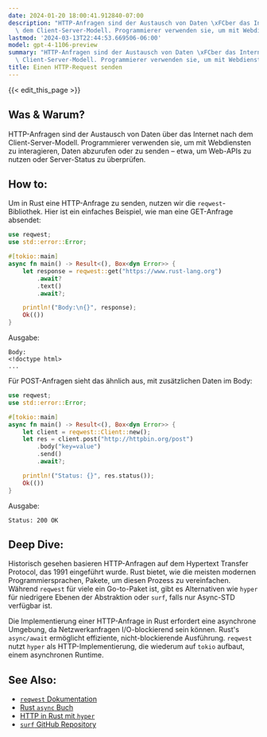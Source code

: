 ```yaml
---
date: 2024-01-20 18:00:41.912840-07:00
description: "HTTP-Anfragen sind der Austausch von Daten \xFCber das Internet nach\
  \ dem Client-Server-Modell. Programmierer verwenden sie, um mit Webdiensten zu\u2026"
lastmod: '2024-03-13T22:44:53.669506-06:00'
model: gpt-4-1106-preview
summary: "HTTP-Anfragen sind der Austausch von Daten \xFCber das Internet nach dem\
  \ Client-Server-Modell. Programmierer verwenden sie, um mit Webdiensten zu\u2026"
title: Einen HTTP-Request senden
---
```


{{< edit_this_page >}}

## Was & Warum?
HTTP-Anfragen sind der Austausch von Daten über das Internet nach dem Client-Server-Modell. Programmierer verwenden sie, um mit Webdiensten zu interagieren, Daten abzurufen oder zu senden – etwa, um Web-APIs zu nutzen oder Server-Status zu überprüfen.

## How to:
Um in Rust eine HTTP-Anfrage zu senden, nutzen wir die `reqwest`-Bibliothek. Hier ist ein einfaches Beispiel, wie man eine GET-Anfrage absendet:

```Rust
use reqwest;
use std::error::Error;

#[tokio::main]
async fn main() -> Result<(), Box<dyn Error>> {
    let response = reqwest::get("https://www.rust-lang.org")
        .await?
        .text()
        .await?;

    println!("Body:\n{}", response);
    Ok(())
}
```

Ausgabe:

```
Body:
<!doctype html>
...
```

Für POST-Anfragen sieht das ähnlich aus, mit zusätzlichen Daten im Body:

```Rust
use reqwest;
use std::error::Error;

#[tokio::main]
async fn main() -> Result<(), Box<dyn Error>> {
    let client = reqwest::Client::new();
    let res = client.post("http://httpbin.org/post")
        .body("key=value")
        .send()
        .await?;

    println!("Status: {}", res.status());
    Ok(())
}
```

Ausgabe:

```
Status: 200 OK
```

## Deep Dive:
Historisch gesehen basieren HTTP-Anfragen auf dem Hypertext Transfer Protocol, das 1991 eingeführt wurde. Rust bietet, wie die meisten modernen Programmiersprachen, Pakete, um diesen Prozess zu vereinfachen. Während `reqwest` für viele ein Go-to-Paket ist, gibt es Alternativen wie `hyper` für niedrigere Ebenen der Abstraktion oder `surf`, falls nur Async-STD verfügbar ist.

Die Implementierung einer HTTP-Anfrage in Rust erfordert eine asynchrone Umgebung, da Netzwerkanfragen I/O-blockierend sein können. Rust's `async/await` ermöglicht effiziente, nicht-blockierende Ausführung. `reqwest` nutzt `hyper` als HTTP-Implementierung, die wiederum auf `tokio` aufbaut, einem asynchronen Runtime.

## See Also:
- [`reqwest` Dokumentation](https://docs.rs/reqwest/)
- [Rust `async` Buch](https://rust-lang.github.io/async-book/)
- [HTTP in Rust mit `hyper`](https://hyper.rs/)
- [`surf` GitHub Repository](https://github.com/http-rs/surf)

